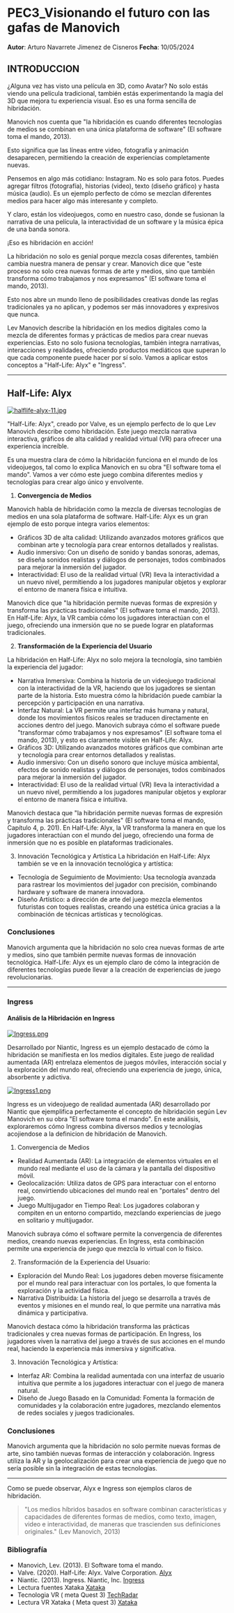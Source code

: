 # PEC3_Visionando el futuro con las gafas de Manovich

**Autor**:  Arturo Navarrete Jimenez de Cisneros   **Fecha**:  10/05/2024


## INTRODUCCION

¿Alguna vez has visto una película en 3D, como Avatar? No solo estás viendo una película tradicional, también estás experimentando la magia del 3D que mejora tu experiencia visual. Eso es una forma sencilla de hibridación.

Manovich nos cuenta que "la hibridación es cuando diferentes tecnologías de medios se combinan en una única plataforma de software" (El software toma el mando, 2013).

Esto significa que las líneas entre video, fotografía y animación desaparecen, permitiendo la creación de experiencias completamente nuevas.

Pensemos en algo más cotidiano: Instagram. No es solo para fotos. Puedes agregar filtros (fotografía), historias (video), texto (diseño gráfico) y hasta música (audio). Es un ejemplo perfecto de cómo se mezclan diferentes medios para hacer algo más interesante y completo.

Y claro, están los videojuegos, como en nuestro caso, donde se fusionan la narrativa de una película, la interactividad de un software y la música épica de una banda sonora.

¡Eso es hibridación en acción!

La hibridación no solo es genial porque mezcla cosas diferentes, también cambia nuestra manera de pensar y crear. Manovich dice que "este proceso no solo crea nuevas formas de arte y medios, sino que también transforma cómo trabajamos y nos expresamos" (El software toma el mando, 2013).

Esto nos abre un mundo lleno de posibilidades creativas donde las reglas tradicionales ya no aplican, y podemos ser más innovadores y expresivos que nunca.

Lev Manovich describe la hibridación en los medios digitales como la mezcla de diferentes formas y prácticas de medios para crear nuevas experiencias. Esto no solo fusiona tecnologías, también integra narrativas, interacciones y realidades, ofreciendo productos mediáticos que superan lo que cada componente puede hacer por sí solo. Vamos a aplicar estos conceptos a "Half-Life: Alyx" e "Ingress".

***

## Half-Life: Alyx

[![halflife-alyx-11.jpg](https://i.postimg.cc/d0m89p2Z/halflife-alyx-11.jpg)](https://postimg.cc/d73ksWSJ)

"Half-Life: Alyx", creado por Valve, es un ejemplo perfecto de lo que Lev Manovich describe como hibridación. Este juego mezcla narrativa interactiva, gráficos de alta calidad y realidad virtual (VR) para ofrecer una experiencia increíble.

Es una muestra clara de cómo la hibridación funciona en el mundo de los videojuegos, tal como lo explica Manovich en su obra "El software toma el mando". Vamos a ver cómo este juego combina diferentes medios y tecnologías para crear algo único y envolvente.

1. **Convergencia de Medios**

Manovich habla de hibridación como la mezcla de diversas tecnologías de medios en una sola plataforma de software. Half-Life: Alyx es un gran ejemplo de esto porque integra varios elementos:

   - Gráficos 3D de alta calidad: Utilizando avanzados motores gráficos que combinan arte y tecnología para crear entornos detallados y realistas.
   - Audio inmersivo: Con un diseño de sonido y bandas sonoras, ademas, se diseña sonidos realistas y diálogos de personajes, todos combinados para mejorar la inmersión del jugador.
   - Interactividad: El uso de la realidad virtual (VR) lleva la interactividad a un nuevo nivel, permitiendo a los jugadores manipular objetos y explorar el entorno de manera física e intuitiva.

Manovich dice que "la hibridación permite nuevas formas de expresión y transforma las prácticas tradicionales" (El software toma el mando, 2013). En Half-Life: Alyx, la VR cambia cómo los jugadores interactúan con el juego, ofreciendo una inmersión que no se puede lograr en plataformas tradicionales.

2. **Transformación de la Experiencia del Usuario**
   
La hibridación en Half-Life: Alyx no solo mejora la tecnología, sino también la experiencia del jugador:

+ Narrativa Inmersiva: Combina la historia de un videojuego tradicional con la interactividad de la VR, haciendo que los jugadores se sientan parte de la historia. Esto muestra cómo la hibridación puede cambiar la percepción y participación en una narrativa.
+ Interfaz Natural: La VR permite una interfaz más humana y natural, donde los movimientos físicos reales se traducen directamente en acciones dentro del juego. Manovich subraya cómo el software puede "transformar cómo trabajamos y nos expresamos" (El software toma el mando, 2013), y esto es claramente visible en Half-Life: Alyx.
+ Gráficos 3D:  Utilizando avanzados motores gráficos que combinan arte y tecnología para crear entornos detallados y realistas.
+ Audio inmersivo: Con un diseño sonoro que incluye música ambiental, efectos de sonido realistas y diálogos de personajes, todos combinados para mejorar la inmersión del jugador.
+ Interactividad: El uso de la realidad virtual (VR) lleva la interactividad a un nuevo nivel, permitiendo a los jugadores manipular objetos y explorar el entorno de manera física e intuitiva.
  
Manovich destaca que "la hibridación permite nuevas formas de expresión y transforma las prácticas tradicionales" (El software toma el mando, Capítulo 4, p. 201). En Half-Life: Alyx, la VR transforma la manera en que los jugadores interactúan con el mundo del juego, ofreciendo una forma de inmersión que no es posible en plataformas tradicionales.

3. Innovación Tecnológica y Artística
La hibridación en Half-Life: Alyx también se ve en la innovación tecnológica y artística:

+ Tecnología de Seguimiento de Movimiento: Usa tecnología avanzada para rastrear los movimientos del jugador con precisión, combinando hardware y software de manera innovadora.
+ Diseño Artístico: a dirección de arte del juego mezcla elementos futuristas con toques realistas, creando una estética única gracias a la combinación de técnicas artísticas y tecnológicas.

### Conclusiones
Manovich argumenta que la hibridación no solo crea nuevas formas de arte y medios, sino que también permite nuevas formas de innovación tecnológica. Half-Life: Alyx es un ejemplo claro de cómo la integración de diferentes tecnologías puede llevar a la creación de experiencias de juego revolucionarias.

***

### Ingress

#### Análisis de la Hibridación en Ingress

[![Ingress.png](https://i.postimg.cc/2jBJG67K/Ingress.png)](https://postimg.cc/ThfCYTSV)

Desarrollado por Niantic, Ingress es un ejemplo destacado de cómo la hibridación se manifiesta en los medios digitales. Este juego de realidad aumentada (AR) entrelaza elementos de juegos móviles, interacción social y la exploración del mundo real, ofreciendo una experiencia de juego, única, absorbente y adictiva.

[![Ingress1.png](https://i.postimg.cc/yYRHDjGW/Ingress1.png)](https://postimg.cc/QHjPPQhr)

Ingress es un videojuego de realidad aumentada (AR) desarrollado por Niantic que ejemplifica perfectamente el concepto de hibridación según Lev Manovich en su obra "El software toma el mando". En este análisis, exploraremos cómo Ingress combina diversos medios y tecnologías acojiendose a la definicion de hibridación de Manovich. 


1. Convergencia de Medios

+ Realidad Aumentada (AR): La integración de elementos virtuales en el mundo real mediante el uso de la cámara y la pantalla del dispositivo móvil.
+ Geolocalización: Utiliza datos de GPS para interactuar con el entorno real, convirtiendo ubicaciones del mundo real en "portales" dentro del juego.
+ Juego Multijugador en Tiempo Real: Los jugadores colaboran y compiten en un entorno compartido, mezclando experiencias de juego en solitario y multijugador.

Manovich subraya cómo el software permite la convergencia de diferentes medios, creando nuevas experiencias. En Ingress, esta combinación permite una experiencia de juego que mezcla lo virtual con lo físico.

2. Transformación de la Experiencia del Usuario:

+ Exploración del Mundo Real: Los jugadores deben moverse físicamente por el mundo real para interactuar con los portales, lo que fomenta la exploración y la actividad física.
+ Narrativa Distribuida: La historia del juego se desarrolla a través de eventos y misiones en el mundo real, lo que permite una narrativa más dinámica y participativa.

Manovich destaca cómo la hibridación transforma las prácticas tradicionales y crea nuevas formas de participación. En Ingress, los jugadores viven la narrativa del juego a través de sus acciones en el mundo real, haciendo la experiencia más inmersiva y significativa.

3. Innovación Tecnológica y Artística:

+ Interfaz AR: Combina la realidad aumentada con una interfaz de usuario intuitiva que permite a los jugadores interactuar con el juego de manera natural.
+ Diseño de Juego Basado en la Comunidad: Fomenta la formación de comunidades y la colaboración entre jugadores, mezclando elementos de redes sociales y juegos tradicionales.

### Conclusiones
Manovich argumenta que la hibridación no solo permite nuevas formas de arte, sino también nuevas formas de interacción y colaboración. Ingress utiliza la AR y la geolocalización para crear una experiencia de juego que no sería posible sin la integración de estas tecnologías.


***
Como se puede observar, Alyx e Ingress son ejemplos claros de hibridación.
>"Los medios híbridos basados en software combinan características y capacidades de diferentes formas de medios, como texto, imagen, video e interactividad, de maneras que trascienden sus definiciones originales."
>(Lev Manovich, 2013)



### Bibliografía

- Manovich, Lev. (2013). El Software toma el mando.
- Valve. (2020). Half-Life: Alyx. Valve Corporation. [Alyx](https://www.half-life.com/es/alyx)
- Niantic. (2013). Ingress. Niantic, Inc. [Ingress](https://ingress.com/)
- Lectura fuentes Xataka [Xataka](https://www.xataka.com/videojuegos/valve-presenta-trailer-alyx-regreso-half-life-dispositivos-realidad-virtual)
- Tecnologia VR ( meta Quest 3) [TechRadar](https://global.techradar.com/es-es/news/oculus-quest-3-rumores-predicciones-y-fecha-de-lanzamiento-estimada)
- Lectura VR Xataka ( Meta quest 3) [Xataka](https://www.xataka.com/realidad-virtual-aumentada/meta-quest-3-caracteristicas-precio-ficha-tecnica)

